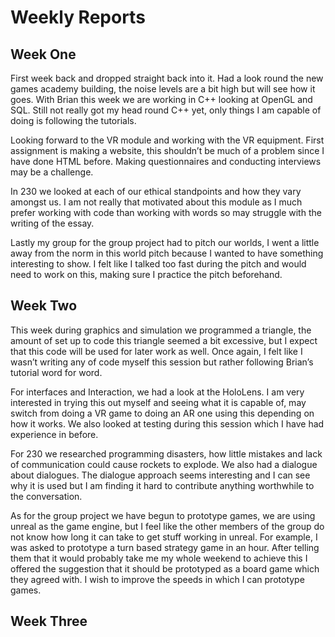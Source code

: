 # Weekly Reports

## Week One

First week back and dropped straight back into it. Had a look round the new games academy building, the noise levels are a bit high but will see how it goes. With Brian this week we are working in C++ looking at OpenGL and SQL. Still not really got my head round C++ yet, only things I am capable of doing is following the tutorials. 

Looking forward to the VR module and working with the VR equipment. First assignment is making a website, this shouldn’t be much of a problem since I have done HTML before. Making questionnaires and conducting interviews may be a challenge.

In 230 we looked at each of our ethical standpoints and how they vary amongst us. I am not really that motivated about this module as I much prefer working with code than working with words so may struggle with the writing of the essay.

Lastly my group for the group project had to pitch our worlds, I went a little away from the norm in this world pitch because I wanted to have something interesting to show. I felt like I talked too fast during the pitch and would need to work on this, making sure I practice the pitch beforehand.


## Week Two

This week during graphics and simulation we programmed a triangle, the amount of set up to code this triangle seemed a bit excessive, but I expect that this code will be used for later work as well. Once again, I felt like I wasn’t writing any of code myself this session but rather following Brian’s tutorial word for word.

For interfaces and Interaction, we had a look at the HoloLens. I am very interested in trying this out myself and seeing what it is capable of, may switch from doing a VR game to doing an AR one using this depending on how it works. We also looked at testing during this session which I have had experience in before.

For 230 we researched programming disasters, how little mistakes and lack of communication could cause rockets to explode. We also had a dialogue about dialogues. The dialogue approach seems interesting and I can see why it is used but I am finding it hard to contribute anything worthwhile to the conversation. 

As for the group project we have begun to prototype games, we are using unreal as the game engine, but I feel like the other members of the group do not know how long it can take to get stuff working in unreal. For example, I was asked to prototype a turn based strategy game in an hour. After telling them that it would probably take me my whole weekend to achieve this I offered the suggestion that it should be prototyped as a board game which they agreed with. I wish to improve the speeds in which I can prototype games.


## Week Three
